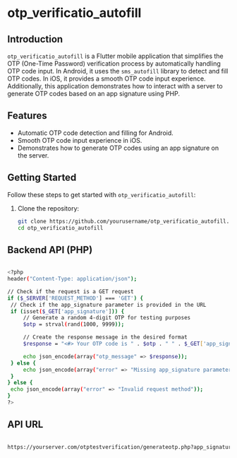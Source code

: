 # otp_verificatio_autofill

## Introduction

`otp_verificatio_autofill` is a Flutter mobile application that simplifies the OTP (One-Time Password) verification process by automatically handling OTP code input. In Android, it uses the `sms_autofill` library to detect and fill OTP codes. In iOS, it provides a smooth OTP code input experience. Additionally, this application demonstrates how to interact with a server to generate OTP codes based on an app signature using PHP.

## Features

- Automatic OTP code detection and filling for Android.
- Smooth OTP code input experience in iOS.
- Demonstrates how to generate OTP codes using an app signature on the server.

## Getting Started

Follow these steps to get started with `otp_verificatio_autofill`:

1. Clone the repository:

   ```bash
   git clone https://github.com/yourusername/otp_verificatio_autofill.git
   cd otp_verificatio_autofill 
   
   ```


## Backend API (PHP)

   ```bash

   <?php
header("Content-Type: application/json");

// Check if the request is a GET request
if ($_SERVER['REQUEST_METHOD'] === 'GET') {
    // Check if the app_signature parameter is provided in the URL
    if (isset($_GET['app_signature'])) {
        // Generate a random 4-digit OTP for testing purposes
        $otp = strval(rand(1000, 9999));

        // Create the response message in the desired format
        $response = "<#> Your OTP code is " . $otp . " " . $_GET['app_signature'];

        echo json_encode(array("otp_message" => $response));
    } else {
        echo json_encode(array("error" => "Missing app_signature parameter"));
    }
} else {
    echo json_encode(array("error" => "Invalid request method"));
}
?>


   ```


   ## API URL 

   ```bash

   https://yourserver.com/otptestverification/generateotp.php?app_signature=yourAppSignature

   ```



